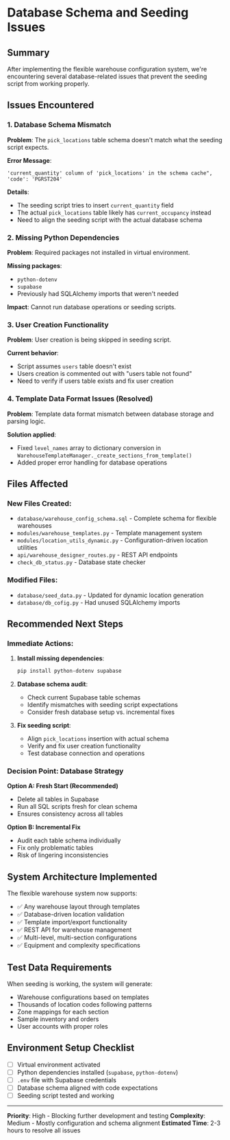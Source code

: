 # Database Schema and Seeding Issues

## Summary
After implementing the flexible warehouse configuration system, we're encountering several database-related issues that prevent the seeding script from working properly.

## Issues Encountered

### 1. Database Schema Mismatch
**Problem**: The `pick_locations` table schema doesn't match what the seeding script expects.

**Error Message**: 
```
'current_quantity' column of 'pick_locations' in the schema cache", 'code': 'PGRST204'
```

**Details**: 
- The seeding script tries to insert `current_quantity` field
- The actual `pick_locations` table likely has `current_occupancy` instead
- Need to align the seeding script with the actual database schema

### 2. Missing Python Dependencies
**Problem**: Required packages not installed in virtual environment.

**Missing packages**:
- `python-dotenv` 
- `supabase`
- Previously had SQLAlchemy imports that weren't needed

**Impact**: Cannot run database operations or seeding scripts.

### 3. User Creation Functionality
**Problem**: User creation is being skipped in seeding script.

**Current behavior**: 
- Script assumes `users` table doesn't exist
- Users creation is commented out with "users table not found"
- Need to verify if users table exists and fix user creation

### 4. Template Data Format Issues (Resolved)
**Problem**: Template data format mismatch between database storage and parsing logic.

**Solution applied**: 
- Fixed `level_names` array to dictionary conversion in `WarehouseTemplateManager._create_sections_from_template()`
- Added proper error handling for database operations

## Files Affected

### New Files Created:
- `database/warehouse_config_schema.sql` - Complete schema for flexible warehouses
- `modules/warehouse_templates.py` - Template management system
- `modules/location_utils_dynamic.py` - Configuration-driven location utilities  
- `api/warehouse_designer_routes.py` - REST API endpoints
- `check_db_status.py` - Database state checker

### Modified Files:
- `database/seed_data.py` - Updated for dynamic location generation
- `database/db_cofig.py` - Had unused SQLAlchemy imports

## Recommended Next Steps

### Immediate Actions:
1. **Install missing dependencies**:
   ```bash
   pip install python-dotenv supabase
   ```

2. **Database schema audit**:
   - Check current Supabase table schemas
   - Identify mismatches with seeding script expectations
   - Consider fresh database setup vs. incremental fixes

3. **Fix seeding script**:
   - Align `pick_locations` insertion with actual schema
   - Verify and fix user creation functionality
   - Test database connection and operations

### Decision Point: Database Strategy
**Option A: Fresh Start (Recommended)**
- Delete all tables in Supabase
- Run all SQL scripts fresh for clean schema
- Ensures consistency across all tables

**Option B: Incremental Fix**
- Audit each table schema individually
- Fix only problematic tables
- Risk of lingering inconsistencies

## System Architecture Implemented

The flexible warehouse system now supports:
- ✅ Any warehouse layout through templates
- ✅ Database-driven location validation  
- ✅ Template import/export functionality
- ✅ REST API for warehouse management
- ✅ Multi-level, multi-section configurations
- ✅ Equipment and complexity specifications

## Test Data Requirements

When seeding is working, the system will generate:
- Warehouse configurations based on templates
- Thousands of location codes following patterns
- Zone mappings for each section
- Sample inventory and orders
- User accounts with proper roles

## Environment Setup Checklist

- [ ] Virtual environment activated
- [ ] Python dependencies installed (`supabase`, `python-dotenv`)
- [ ] `.env` file with Supabase credentials
- [ ] Database schema aligned with code expectations
- [ ] Seeding script tested and working

---

**Priority**: High - Blocking further development and testing
**Complexity**: Medium - Mostly configuration and schema alignment
**Estimated Time**: 2-3 hours to resolve all issues